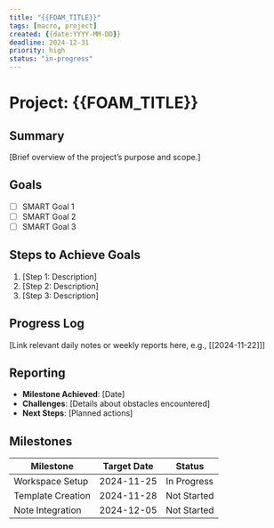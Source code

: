 ```yaml
---
title: "{{FOAM_TITLE}}"
tags: [macro, project]
created: {{date:YYYY-MM-DD}}
deadline: 2024-12-31
priority: high
status: "in-progress"
---
```

# Project: {{FOAM_TITLE}}

## Summary

[Brief overview of the project’s purpose and scope.]

## Goals

- [ ] SMART Goal 1
- [ ] SMART Goal 2
- [ ] SMART Goal 3

## Steps to Achieve Goals

1. [Step 1: Description]
2. [Step 2: Description]
3. [Step 3: Description]

## Progress Log

[Link relevant daily notes or weekly reports here, e.g., [[2024-11-22]]]

## Reporting

- **Milestone Achieved**: [Date]
- **Challenges**: [Details about obstacles encountered]
- **Next Steps**: [Planned actions]

## Milestones

| Milestone          | Target Date | Status       |
|--------------------|-------------|--------------|
| Workspace Setup    | 2024-11-25  | In Progress  |
| Template Creation  | 2024-11-28  | Not Started  |
| Note Integration   | 2024-12-05  | Not Started  |
